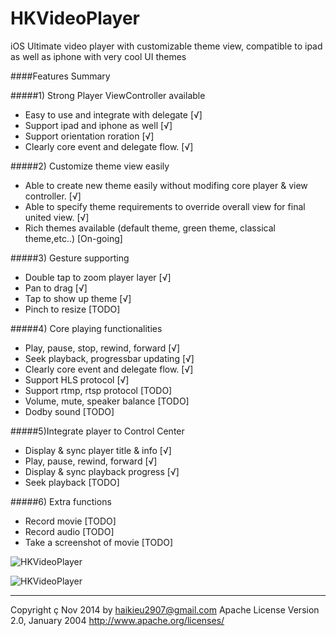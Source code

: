 HKVideoPlayer
================

iOS Ultimate video player with customizable theme view, compatible to ipad as well as iphone with very cool UI themes

####Features Summary

#####1) Strong Player ViewController available
  + Easy to use and integrate with delegate [√]
  + Support ipad and iphone as well [√]
  + Support orientation roration [√]
  + Clearly core event and delegate flow. [√]
  
#####2) Customize theme view easily
  + Able to create new theme easily without modifing core player & view controller. [√]
  + Able to specify theme requirements to override overall view for final united view. [√]
  + Rich themes available (default theme, green theme, classical theme,etc..) [On-going]
  
#####3) Gesture supporting
  + Double tap to zoom player layer [√]
  + Pan to drag [√]
  + Tap to show up theme [√]
  + Pinch to resize [TODO]

#####4) Core playing functionalities
  + Play, pause, stop, rewind, forward [√]
  + Seek playback, progressbar updating [√]
  + Clearly core event and delegate flow. [√]
  + Support HLS protocol [√]
  + Support rtmp, rtsp protocol [TODO]
  + Volume, mute, speaker balance [TODO]
  + Dodby sound [TODO]
  
#####5)Integrate player to Control Center
  + Display & sync player title & info [√]
  + Play, pause, rewind, forward [√]
  + Display & sync playback progress [√]
  + Seek playback [TODO]

#####6) Extra functions
  + Record movie [TODO]
  + Record audio [TODO]
  + Take a screenshot of movie [TODO]
  

![HKVideoPlayer](https://raw.githubusercontent.com/haikieu/iOS-Video-Player/master/Images/Theme_default.png "Video player with default theme")

![HKVideoPlayer](https://rhttps://raw.githubusercontent.com/haikieu/iOS-Video-Player/master/Images/Feature_Integrate_To_Control_Center.PNG "Integrate video player to iOS control center")


-------------------------------------------------
Copyright ç Nov 2014 by haikieu2907@gmail.com
Apache License Version 2.0, January 2004
http://www.apache.org/licenses/

